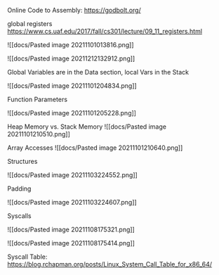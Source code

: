 Online Code to Assembly: https://godbolt.org/

global registers
https://www.cs.uaf.edu/2017/fall/cs301/lecture/09_11_registers.html

![[docs/Pasted image 20211101013816.png]]

![[docs/Pasted image 20211212132912.png]]


Global Variables are in the Data section, local Vars in the Stack

![[docs/Pasted image 20211101204834.png]]

Function Parameters

![[docs/Pasted image 20211101205228.png]]

Heap Memory vs. Stack Memory
![[docs/Pasted image 20211101210510.png]]

Array Accesses
![[docs/Pasted image 20211101210640.png]]

Structures

![[docs/Pasted image 20211103224552.png]]

Padding

![[docs/Pasted image 20211103224607.png]]

Syscalls

![[docs/Pasted image 20211108175321.png]]

![[docs/Pasted image 20211108175414.png]]

Syscall Table: https://blog.rchapman.org/posts/Linux_System_Call_Table_for_x86_64/
